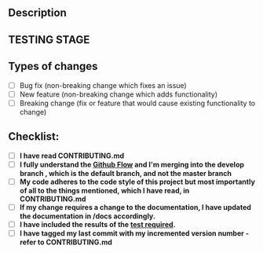 <!--- Provide a general summary of your changes in the Title above -->

## Description
<!--- Describe your changes in detail -->
<!--- If it fixes an open issue, please link to the issue here. -->
<!--- Why is this change required? What problem does it solve? -->

## TESTING STAGE
<!--- Refer to https://github.com/ErmiyaEskandary/Slither.io-bot/wiki/How-to-Test-Bot-Effectiveness on how to test  -->
<!--- REQUIRED AS MENTIONED IN DOCS, CONTRIBUTING GUIDELINES -->

## Types of changes
<!--- What types of changes does your code introduce? Put an `x` in all the boxes that apply: -->
- [ ] Bug fix (non-breaking change which fixes an issue)
- [ ] New feature (non-breaking change which adds functionality)
- [ ] Breaking change (fix or feature that would cause existing functionality to change)

## Checklist:
<!--- Go over all the following points -->
<!--- For us to merge your PR, after approval, ALL OF THESE CHECKBOXES NEED TO BE TICKED -->
<!--- If you're unsure about any of these, don't hesitate to ask. We're here to help! -->
- [ ] **I have read CONTRIBUTING.md**
- [ ] **I fully understand the [Github Flow](https://guides.github.com/introduction/flow/) and I'm merging into the develop branch , which is the default branch, and not the master branch**
- [ ] **My code adheres to the code style of this project but most importantly of all to the things mentioned, which I have read, in CONTRIBUTING.md**
- [ ] **If my change requires a change to the documentation, I have updated the documentation in /docs accordingly.**
- [ ] **I have included the results of the [test required](https://github.com/ErmiyaEskandary/Slither.io-bot/wiki/How-to-Test-Bot-Effectiveness).**
- [ ] **I have tagged my last commit with my incremented version number - refer to CONTRIBUTING.md**
